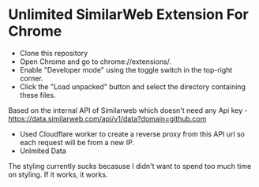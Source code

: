 # Unlimited SimilarWeb Extension For Chrome
- Clone this repository
- Open Chrome and go to chrome://extensions/.
- Enable "Developer mode" using the toggle switch in the top-right corner.
- Click the "Load unpacked" button and select the directory containing these files.


Based on the internal API of Similarweb which doesn't need any Api key - https://data.similarweb.com/api/v1/data?domain=github.com
- Used Cloudflare worker to create a reverse proxy from this API url so each request will be from a new IP. 
- Unlmited Data


The styling currently sucks becasuse I didn't want to spend too much time on styling. If it works, it works.